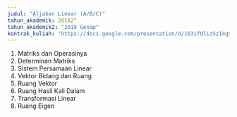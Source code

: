 ```yaml
---
judul: "Aljabar Linear (A/B/C)"
tahun_akademik: 20182"
tahun_akademik2: "2018 Genap"
kontrak_kuliah: "https://docs.google.com/presentation/d/163ifOlizSzI4gSYhPOcVKIGO7bdTITlCWz1xG4tjEZs/edit?usp=sharing"
---
```


1. Matriks dan Operasinya
2. Determinan Matriks
3. Sistem Persamaan Linear
4. Vektor Bidang dan Ruang
5. Ruang Vektor
6. Ruang Hasil Kali Dalam
7. Transformasi Linear
8. Ruang Eigen